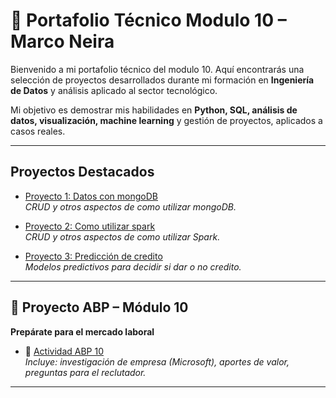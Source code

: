 # 🚀 Portafolio Técnico Modulo 10 – Marco Neira

Bienvenido a mi portafolio técnico del modulo 10. Aquí encontrarás una selección de proyectos desarrollados durante mi formación en **Ingeniería de Datos** y análisis aplicado al sector tecnológico.  

Mi objetivo es demostrar mis habilidades en **Python, SQL, análisis de datos, visualización, machine learning** y gestión de proyectos, aplicados a casos reales.  

---

##  Proyectos Destacados

-  [Proyecto 1: Datos con mongoDB](Modulo_4/MongoDB.ipynb)  
  *CRUD y otros aspectos de como utilizar mongoDB.*  

-  [Proyecto 2: Como utilizar spark](modulo_7/Spark_modulo_7.ipynb)  
  *CRUD y otros aspectos de como utilizar Spark.*  

-  [Proyecto 3: Predicción de credito]([modulo_7/Spark_modulo_7.ipynb](https://github.com/Marconh/Curso_Ingenieria_de_Datos/blob/main/Modulo_6/ABP%20Modulo%206.ipynb))  
  *Modelos predictivos para decidir si dar o no credito.*  

---

## 🎯 Proyecto ABP – Módulo 10  
**Prepárate para el mercado laboral**  

- 📌 [Actividad ABP 10](https://github.com/Marconh/Curso_Ingenieria_de_Datos/blob/main/Modulo_10/Actividad%20ABP%20Portafolio.docx)  
  *Incluye: investigación de empresa (Microsoft), aportes de valor, preguntas para el reclutador.*  

---
